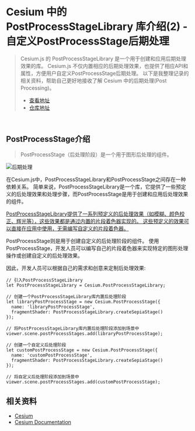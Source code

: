 # Cesium 中的 PostProcessStageLibrary 库介绍(2) - 自定义PostProcessStage后期处理

> Cesium.js 的 PostProcessStageLibrary 是一个用于创建和应用后期处理效果的库。
> Cesium.js 不仅内置相应的后期处理效果，也提供了相应API和属性，方便用户自定义PostProcessStage后期处理。
> 以下是我整理记录的相关资料，帮助自己更好地接收了解 Cesium 中的后期处理(Post Processing)。
> 
> - [查看地址](https://cesium-custom-post-process.vercel.app/)
> - [仓库地址](https://github.com/WaterSeeding/CesiumCustomPostProcess)

<br />

## PostProcessStage介绍

> PostProcessStage（后处理阶段）是一个用于图形后处理的组件。

![后期处理](./md/Cesium场景的PostProcessStageLibrary/1.gif)

在Cesium.js中，PostProcessStageLibrary和PostProcessStage之间存在一种依赖关系。
简单来说，PostProcessStageLibrary是一个库，它提供了一些预定义的后处理效果和处理步骤，而PostProcessStage是用于创建和应用后处理效果的组件。

[PostProcessStageLibrary提供了一系列预定义的后处理效果（如模糊、颜色校正、辉光等），这些效果都是通过内置的片段着色器实现的。
这些预定义的效果可以直接在应用中使用，无需编写自定义的片段着色器。](https://juejin.cn/post/7267091417029476413)

PostProcessStage则是用于创建自定义的后处理阶段的组件。
使用PostProcessStage，开发人员可以编写自己的片段着色器来实现特定的图形处理操作或创建自定义的后处理效果。

因此，开发人员可以根据自己的需求和创意来定制后处理效果:

```tsx
// 引入PostProcessStageLibrary
let PostProcessStageLibrary = Cesium.PostProcessStageLibrary;

// 创建一个PostProcessStageLibrary库内置后处理阶段
let libraryPostProcessStage = new Cesium.PostProcessStage({
  name: 'libraryPostProcessStage',
  fragmentShader: PostProcessStageLibrary.createSepiaStage()
});

// 将PostProcessStageLibrary库内置后处理阶段添加到场景中
viewer.scene.postProcessStages.add(libraryPostProcessStage);

// 创建一个自定义后处理阶段
let customPostProcessStage = new Cesium.PostProcessStage({
  name: 'customPostProcessStage',
  fragmentShader: PostProcessStageLibrary.createSepiaStage()
});

// 将自定义后处理阶段添加到场景中
viewer.scene.postProcessStages.add(customPostProcessStage);
```

## 相关资料

- [Cesium](https://cesium.com/)
- [Cesium Documentation](https://cesium.com/docs/)